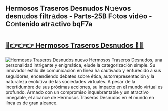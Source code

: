 ## Hermosos Traseros Desnudos N𝚞𝚎vos desn𝚞dos filtr𝚊dos - Parts-25B F𝚘tos vid𝚎o - C𝚘ntenido atr𝚊ctivo bqF7a

# <h2><a href="http://mb94c4.tromn.icu/?c=Hermosos+Traseros+Desnudos">🔗👉👉👉 Hermosos Traseros Desnudos 🔗🔗</a></h2>

[![Hermosos Traseros Desnudos nuevo](https://i.imgur.com/pEAQMta.gif)](http://mb94c4.tromn.icu/?c=Hermosos+Traseros+Desnudos)
Hermosos Traseros Desnudos, una personalidad intrigante y enigmática, elude la categorización simple. Su innovador estilo de comunicación en línea ha cautivado y enfurecido a sus seguidores, encendiendo debates sobre ética, autorrepresentación y la naturaleza evolutiva de las sociedades virtuales. A pesar de la incertidumbre de sus próximas acciones, su impacto en el mundo virtual es profundo. Armado con un compromiso inquebrantable y un atractivo innegable, el alcance de Hermosos Traseros Desnudos en el mundo en línea es de gran alcance.

